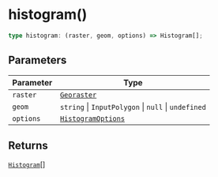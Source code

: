 # histogram()

```ts
type histogram: (raster, geom, options) => Histogram[];
```

## Parameters

| Parameter | Type                                                    |
| --------- | ------------------------------------------------------- |
| `raster`  | [`Georaster`](../interfaces/Georaster.md)               |
| `geom`    | `string` \| `InputPolygon` \| `null` \| `undefined`     |
| `options` | [`HistogramOptions`](../interfaces/HistogramOptions.md) |

## Returns

[`Histogram`](../interfaces/Histogram.md)[]
